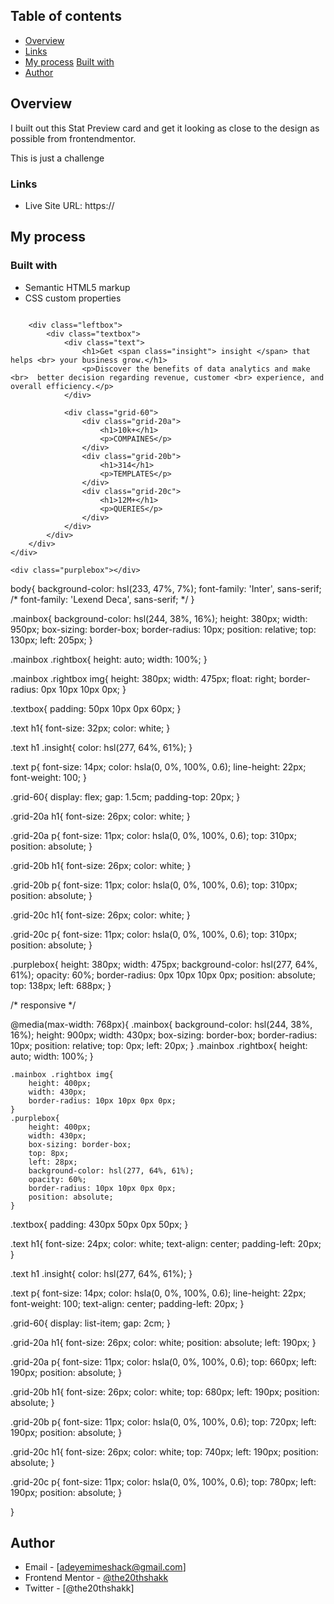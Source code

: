 ## Table of contents

- [Overview](#overview)
- [Links](#links)
- [My process](#my-process)
[Built with](#built-with)
- [Author](#author)




## Overview

I built out this Stat Preview card and get it looking as close to the design as possible from frontendmentor.

This is just a challenge

### Links

- Live Site URL: https://

## My process

### Built with

- Semantic HTML5 markup
- CSS custom properties

<!-- html -->

<!DOCTYPE html>
<html lang="en">
<head>
    <meta charset="UTF-8">
    <meta http-equiv="X-UA-Compatible" content="IE=edge">
    <meta name="viewport" content="width=device-width, initial-scale=1.0">
    <link rel="stylesheet" href="style.css">
    <link rel="preconnect" href="https://fonts.googleapis.com">
    <link rel="preconnect" href="https://fonts.gstatic.com" crossorigin>
    <link href="https://fonts.googleapis.com/css2?family=Inter&family=Roboto&display=swap" rel="stylesheet">
    <link rel="preconnect" href="https://fonts.googleapis.com">
<link rel="preconnect" href="https://fonts.gstatic.com" crossorigin>
<link href="https://fonts.googleapis.com/css2?family=Lexend+Deca&display=swap" rel="stylesheet">
    <title>Stat Preview card</title>
</head>
<body>   
    <div class="mainbox">
        <div class="rightbox">
            <img src="png/image-header-desktop.jpg" alt="">
        </div>

        <div class="leftbox">
            <div class="textbox">
                <div class="text">
                    <h1>Get <span class="insight"> insight </span> that helps <br> your business grow.</h1>
                    <p>Discover the benefits of data analytics and make <br>  better decision regarding revenue, customer <br> experience, and overall efficiency.</p>
                </div>

                <div class="grid-60">
                    <div class="grid-20a">
                        <h1>10k+</h1>
                        <p>COMPAINES</p>
                    </div>
                    <div class="grid-20b">
                        <h1>314</h1>
                        <p>TEMPLATES</p>
                    </div>
                    <div class="grid-20c">
                        <h1>12M+</h1>
                        <p>QUERIES</p>
                    </div>
                </div>
            </div>
        </div>
    </div>

    <div class="purplebox"></div>


</body>
</html>


<!-- css -->

body{
    background-color: hsl(233, 47%, 7%);
    font-family: 'Inter', sans-serif;
    /* font-family: 'Lexend Deca', sans-serif; */
}

.mainbox{
    background-color: hsl(244, 38%, 16%);
    height: 380px;
    width: 950px;
    box-sizing: border-box;
    border-radius: 10px;
    position: relative;
    top: 130px;
    left: 205px;
}

.mainbox .rightbox{
    height: auto;
    width: 100%;
}

.mainbox .rightbox img{
    height: 380px;
    width: 475px;
    float: right;
    border-radius: 0px 10px 10px 0px;
}

.textbox{
    padding: 50px 10px 0px 60px;
}

.text h1{
    font-size: 32px;
    color: white;
}

.text h1 .insight{
    color: hsl(277, 64%, 61%);
}

.text p{
    font-size: 14px;
    color: hsla(0, 0%, 100%, 0.6);
    line-height: 22px;
    font-weight: 100;
}

.grid-60{
    display: flex;
    gap: 1.5cm;
    padding-top: 20px;
}

.grid-20a h1{
    font-size: 26px;
    color: white;
}

.grid-20a p{
    font-size: 11px;
    color: hsla(0, 0%, 100%, 0.6);
    top: 310px;
    position: absolute;
}

.grid-20b h1{
    font-size: 26px;
    color: white;
}

.grid-20b p{
    font-size: 11px;
    color: hsla(0, 0%, 100%, 0.6);
    top: 310px;
    position: absolute;
}

.grid-20c h1{
    font-size: 26px;
    color: white;
}

.grid-20c p{
    font-size: 11px;
    color: hsla(0, 0%, 100%, 0.6);
    top: 310px;
    position: absolute;
}

.purplebox{
    height: 380px;
    width: 475px;
    background-color: hsl(277, 64%, 61%);
    opacity: 60%;
    border-radius: 0px 10px 10px 0px;
    position: absolute;
    top: 138px;
    left: 688px;
}



/* responsive */

@media(max-width: 768px){
    .mainbox{
        background-color: hsl(244, 38%, 16%);
        height: 900px;
        width: 430px;
        box-sizing: border-box;
        border-radius: 10px;
        position: relative;
        top: 0px;
        left: 20px;
    }
    .mainbox .rightbox{
        height: auto;
        width: 100%;
    }
    
    .mainbox .rightbox img{
        height: 400px;
        width: 430px;
        border-radius: 10px 10px 0px 0px;
    }
    .purplebox{
        height: 400px;
        width: 430px;
        box-sizing: border-box;
        top: 8px;
        left: 28px;
        background-color: hsl(277, 64%, 61%);
        opacity: 60%;
        border-radius: 10px 10px 0px 0px;
        position: absolute;
    }
    
    
.textbox{
    padding: 430px 50px 0px 50px;
}

.text h1{
    font-size: 24px;
    color: white;
    text-align: center;
    padding-left: 20px;
}

.text h1 .insight{
    color: hsl(277, 64%, 61%);
}

.text p{
    font-size: 14px;
    color: hsla(0, 0%, 100%, 0.6);
    line-height: 22px;
    font-weight: 100;
    text-align: center;
    padding-left: 20px;
}

.grid-60{
    display: list-item;
    gap: 2cm;
}

.grid-20a h1{
    font-size: 26px;
    color: white;
    position: absolute;
    left: 190px;
}

.grid-20a p{
    font-size: 11px;
    color: hsla(0, 0%, 100%, 0.6);
    top: 660px;
    left: 190px;
    position: absolute;
}

.grid-20b h1{
    font-size: 26px;
    color: white;
    top: 680px;
    left: 190px;
    position: absolute;
}

.grid-20b p{
    font-size: 11px;
    color: hsla(0, 0%, 100%, 0.6);
    top: 720px;
    left: 190px;
    position: absolute;
}

.grid-20c h1{
    font-size: 26px;
    color: white;
    top: 740px;
    left: 190px;
    position: absolute;
}

.grid-20c p{
    font-size: 11px;
    color: hsla(0, 0%, 100%, 0.6);
    top: 780px;
    left: 190px;
    position: absolute;
}




}




## Author

- Email - [adeyemimeshack@gmail.com]
- Frontend Mentor - [@the20thshakk](https://https://www.frontendmentor.io/profile/the20thshakk)
- Twitter - [@the20thshakk]
